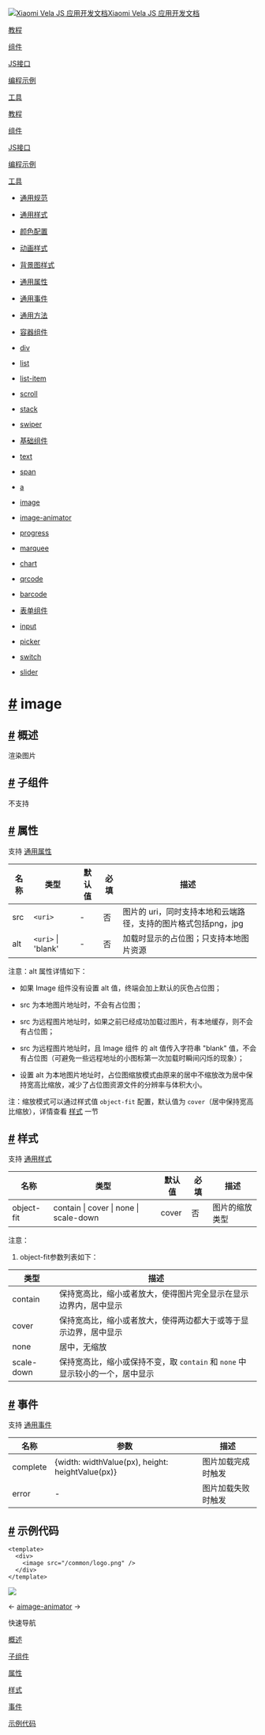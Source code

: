 [![Xiaomi Vela JS 应用开发文档](https://iot.mi.com/vela/quickapp/logo.png)Xiaomi Vela JS 应用开发文档](https://iot.mi.com/vela/quickapp/)

[教程](https://iot.mi.com/vela/quickapp/zh/guide/)

[组件](https://iot.mi.com/vela/quickapp/zh/components/)

[JS接口](https://iot.mi.com/vela/quickapp/zh/features/)

[编程示例](https://iot.mi.com/vela/quickapp/zh/samples/)

[工具](https://iot.mi.com/vela/quickapp/zh/tools/)

[教程](https://iot.mi.com/vela/quickapp/zh/guide/)

[组件](https://iot.mi.com/vela/quickapp/zh/components/)

[JS接口](https://iot.mi.com/vela/quickapp/zh/features/)

[编程示例](https://iot.mi.com/vela/quickapp/zh/samples/)

[工具](https://iot.mi.com/vela/quickapp/zh/tools/)

- [通用规范](https://iot.mi.com/vela/quickapp/zh/components/general/)

- [通用样式](https://iot.mi.com/vela/quickapp/zh/components/general/style.html)
- [颜色配置](https://iot.mi.com/vela/quickapp/zh/components/general/color.html)
- [动画样式](https://iot.mi.com/vela/quickapp/zh/components/general/animation-style.html)
- [背景图样式](https://iot.mi.com/vela/quickapp/zh/components/general/background-img-styles.html)
- [通用属性](https://iot.mi.com/vela/quickapp/zh/components/general/properties.html)
- [通用事件](https://iot.mi.com/vela/quickapp/zh/components/general/events.html)
- [通用方法](https://iot.mi.com/vela/quickapp/zh/components/general/methods.html)

- [容器组件](https://iot.mi.com/vela/quickapp/zh/components/container/)

- [div](https://iot.mi.com/vela/quickapp/zh/components/container/div.html)
- [list](https://iot.mi.com/vela/quickapp/zh/components/container/list.html)
- [list-item](https://iot.mi.com/vela/quickapp/zh/components/container/list-item.html)
- [scroll](https://iot.mi.com/vela/quickapp/zh/components/container/scroll.html)
- [stack](https://iot.mi.com/vela/quickapp/zh/components/container/stack.html)
- [swiper](https://iot.mi.com/vela/quickapp/zh/components/container/swiper.html)

- [基础组件](https://iot.mi.com/vela/quickapp/zh/components/basic/)

- [text](https://iot.mi.com/vela/quickapp/zh/components/basic/text.html)
- [span](https://iot.mi.com/vela/quickapp/zh/components/basic/span.html)
- [a](https://iot.mi.com/vela/quickapp/zh/components/basic/a.html)
- [image](https://iot.mi.com/vela/quickapp/zh/components/basic/image.html)
- [image-animator](https://iot.mi.com/vela/quickapp/zh/components/basic/image-animator.html)
- [progress](https://iot.mi.com/vela/quickapp/zh/components/basic/progress.html)
- [marquee](https://iot.mi.com/vela/quickapp/zh/components/basic/marquee.html)
- [chart](https://iot.mi.com/vela/quickapp/zh/components/basic/chart.html)
- [qrcode](https://iot.mi.com/vela/quickapp/zh/components/basic/qrcode.html)
- [barcode](https://iot.mi.com/vela/quickapp/zh/components/basic/barcode.html)

- [表单组件](https://iot.mi.com/vela/quickapp/zh/components/form/)

- [input](https://iot.mi.com/vela/quickapp/zh/components/form/input.html)
- [picker](https://iot.mi.com/vela/quickapp/zh/components/form/picker.html)
- [switch](https://iot.mi.com/vela/quickapp/zh/components/form/switch.html)
- [slider](https://iot.mi.com/vela/quickapp/zh/components/form/slider.html)

# [\#](https://iot.mi.com/vela/quickapp/zh/components/basic/image.html\#image) image

## [\#](https://iot.mi.com/vela/quickapp/zh/components/basic/image.html\#%E6%A6%82%E8%BF%B0) 概述

渲染图片

## [\#](https://iot.mi.com/vela/quickapp/zh/components/basic/image.html\#%E5%AD%90%E7%BB%84%E4%BB%B6) 子组件

不支持

## [\#](https://iot.mi.com/vela/quickapp/zh/components/basic/image.html\#%E5%B1%9E%E6%80%A7) 属性

支持 [通用属性](https://iot.mi.com/vela/quickapp/zh/components/general/properties.html)

| 名称 | 类型 | 默认值 | 必填 | 描述 |
| --- | --- | --- | --- | --- |
| src | `<uri>` | - | 否 | 图片的 uri，同时支持本地和云端路径，支持的图片格式包括png，jpg |
| alt | `<uri>` \| 'blank' | - | 否 | 加载时显示的占位图；只支持本地图片资源 |

注意：alt 属性详情如下：

- 如果 Image 组件没有设置 alt 值，终端会加上默认的灰色占位图；

- src 为本地图片地址时，不会有占位图；

- src 为远程图片地址时，如果之前已经成功加载过图片，有本地缓存，则不会有占位图；

- src 为远程图片地址时，且 Image 组件 的 alt 值传入字符串 "blank" 值，不会有占位图（可避免一些远程地址的小图标第一次加载时瞬间闪烁的现象）；

- 设置 alt 为本地图片地址时，占位图缩放模式由原来的居中不缩放改为居中保持宽高比缩放，减少了占位图资源文件的分辨率与体积大小。


注：缩放模式可以通过样式值 `object-fit` 配置，默认值为 `cover`（居中保持宽高比缩放），详情查看 [样式](https://iot.mi.com/vela/quickapp/zh/components/basic/image.html#%E6%A0%B7%E5%BC%8F) 一节

## [\#](https://iot.mi.com/vela/quickapp/zh/components/basic/image.html\#%E6%A0%B7%E5%BC%8F) 样式

支持 [通用样式](https://iot.mi.com/vela/quickapp/zh/components/general/style.html)

| 名称 | 类型 | 默认值 | 必填 | 描述 |
| --- | --- | --- | --- | --- |
| object-fit | contain \| cover \| none \| scale-down | cover | 否 | 图片的缩放类型 |

注意：

1. object-fit参数列表如下：

| 类型 | 描述 |
| --- | --- |
| contain | 保持宽高比，缩小或者放大，使得图片完全显示在显示边界内，居中显示 |
| cover | 保持宽高比，缩小或者放大，使得两边都大于或等于显示边界，居中显示 |
| none | 居中，无缩放 |
| scale-down | 保持宽高比，缩小或保持不变，取 `contain` 和 `none` 中显示较小的一个，居中显示 |

## [\#](https://iot.mi.com/vela/quickapp/zh/components/basic/image.html\#%E4%BA%8B%E4%BB%B6) 事件

支持 [通用事件](https://iot.mi.com/vela/quickapp/zh/components/general/events.html)

| 名称 | 参数 | 描述 |
| --- | --- | --- |
| complete | {width: widthValue(px), height: heightValue(px)} | 图片加载完成时触发 |
| error | - | 图片加载失败时触发 |

## [\#](https://iot.mi.com/vela/quickapp/zh/components/basic/image.html\#%E7%A4%BA%E4%BE%8B%E4%BB%A3%E7%A0%81) 示例代码

```
<template>
  <div>
    <image src="/common/logo.png" />
  </div>
</template>

```

![](<Base64-Image-Removed>)

←
[a](https://iot.mi.com/vela/quickapp/zh/components/basic/a.html)[image-animator](https://iot.mi.com/vela/quickapp/zh/components/basic/image-animator.html)
→


快速导航

[概述](https://iot.mi.com/vela/quickapp/zh/components/basic/image.html#%E6%A6%82%E8%BF%B0 "概述")

[子组件](https://iot.mi.com/vela/quickapp/zh/components/basic/image.html#%E5%AD%90%E7%BB%84%E4%BB%B6 "子组件")

[属性](https://iot.mi.com/vela/quickapp/zh/components/basic/image.html#%E5%B1%9E%E6%80%A7 "属性")

[样式](https://iot.mi.com/vela/quickapp/zh/components/basic/image.html#%E6%A0%B7%E5%BC%8F "样式")

[事件](https://iot.mi.com/vela/quickapp/zh/components/basic/image.html#%E4%BA%8B%E4%BB%B6 "事件")

[示例代码](https://iot.mi.com/vela/quickapp/zh/components/basic/image.html#%E7%A4%BA%E4%BE%8B%E4%BB%A3%E7%A0%81 "示例代码")